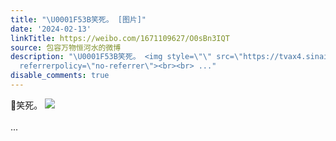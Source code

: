 ```yaml
---
title: "\U0001F53B笑死。 [图片]"
date: '2024-02-13'
linkTitle: https://weibo.com/1671109627/O0sBn3IQT
source: 包容万物恒河水的微博
description: "\U0001F53B笑死。 <img style=\"\" src=\"https://tvax4.sinaimg.cn/large/639b1bfbgy1hms9ge1aadj20zu1hfqg9.jpg\"
  referrerpolicy=\"no-referrer\"><br><br> ..."
disable_comments: true
---
```

🔻笑死。 <img style="" src="https://tvax4.sinaimg.cn/large/639b1bfbgy1hms9ge1aadj20zu1hfqg9.jpg" referrerpolicy="no-referrer"><br><br> ...